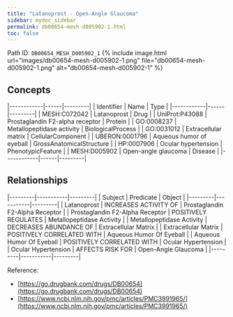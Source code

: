 ```yaml
---
title: "Latanoprost - Open-Angle Glaucoma"
sidebar: mydoc_sidebar
permalink: db00654-mesh-d005902-1.html
toc: false 
---
```



Path ID: `DB00654_MESH_D005902_1`
{% include image.html url="images/db00654-mesh-d005902-1.png" file="db00654-mesh-d005902-1.png" alt="db00654-mesh-d005902-1" %}

## Concepts

|------------|------|---------|
| Identifier | Name | Type    |
|------------|------|---------|
| MESH:C072042 | Latanoprost | Drug |
| UniProt:P43088 | Prostaglandin F2-alpha receptor | Protein |
| GO:0008237 | Metallopeptidase activity | BiologicalProcess |
| GO:0031012 | Extracellular matrix | CellularComponent |
| UBERON:0001796 | Aqueous humor of eyeball | GrossAnatomicalStructure |
| HP:0007906 | Ocular hypertension | PhenotypicFeature |
| MESH:D005902 | Open-angle glaucoma | Disease |
|------------|------|---------|

## Relationships

|---------|-----------|---------|
| Subject | Predicate | Object  |
|---------|-----------|---------|
| Latanoprost | INCREASES ACTIVITY OF | Prostaglandin F2-Alpha Receptor |
| Prostaglandin F2-Alpha Receptor | POSITIVELY REGULATES | Metallopeptidase Activity |
| Metallopeptidase Activity | DECREASES ABUNDANCE OF | Extracellular Matrix |
| Extracellular Matrix | POSITIVELY CORRELATED WITH | Aqueous Humor Of Eyeball |
| Aqueous Humor Of Eyeball | POSITIVELY CORRELATED WITH | Ocular Hypertension |
| Ocular Hypertension | AFFECTS RISK FOR | Open-Angle Glaucoma |
|---------|-----------|---------|

Reference: 
  - [https://go.drugbank.com/drugs/DB00654](https://go.drugbank.com/drugs/DB00654)
  - [https://www.ncbi.nlm.nih.gov/pmc/articles/PMC3991965/](https://www.ncbi.nlm.nih.gov/pmc/articles/PMC3991965/)
